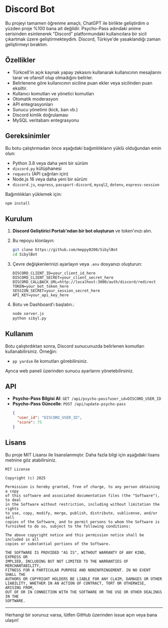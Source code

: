 # Discord Bot

Bu projeyi tamamen öğrenme amaçlı, ChatGPT ile birlikte geliştirdim o yüzden proje %100 bana ait değildir. Psycho-Pass adındaki anime serisinden esinlenerek "Discord" platformundaki kullanıcılara bir sicil çıkartmak üzere geliştirmekteydim. Discord, Türkiye'de yasaklandığı zaman geliştirmeyi bıraktım. 

## Özellikler

- Türkcell'in açık kaynak yapay zekasını kullanarak kullanıcının mesajlarını tarar ve ofansif olup olmadığını belirler.
- Belirlenene göre kullanıcının siciline puan ekler veya sicilinden puan eksiltir.
- Kullanıcı komutları ve yönetici komutları
- Otomatik moderasyon
- API entegrasyonları
- Sunucu yönetimi (kick, ban vb.)
- Discord kimlik doğrulaması
- MySQL veritabanı entegrasyonu

## Gereksinimler

Bu botu çalıştırmadan önce aşağıdaki bağımlılıkların yüklü olduğundan emin olun:

- Python 3.8 veya daha yeni bir sürüm
- `discord.py` kütüphanesi
- `requests` (API çağrıları için)
- Node.js 16 veya daha yeni bir sürüm
- `discord.js`, `express`, `passport-discord`, `mysql2`, `dotenv`, `express-session`

Bağımlılıkları yüklemek için:

```bash
npm install
```

## Kurulum

1. **Discord Geliştirici Portalı'ndan bir bot oluşturun** ve token'ınızı alın.
2. Bu repoyu klonlayın:

   ```bash
   git clone https://github.com/meppy0200/SibylBot
   cd SibylBot
   ```

3. Çevre değişkenlerinizi ayarlayın veya `.env` dosyanızı oluşturun:

   ```env
   DISCORD_CLIENT_ID=your_client_id_here
   DISCORD_CLIENT_SECRET=your_client_secret_here
   DISCORD_CALLBACK_URL=http://localhost:3000/auth/discord/redirect
   TOKEN=your_bot_token_here
   SESSION_SECRET=your_session_secret_here
   API_KEY=your_api_key_here
   ```

4. Botu ve Dashboard'ı başlatın.:

   ```bash
   node server.js
   python sibyl.py
   ```

## Kullanım

Botu çalıştırdıktan sonra, Discord sunucunuzda belirlenen komutları kullanabilirsiniz. Örneğin:

- `pp yardım` ile komutları görebilirsiniz.

Ayrıca web paneli üzerinden sunucu ayarlarını yönetebilirsiniz.

## API

- **Psycho-Pass Bilgisi Al**: `GET /api/psycho-pass?user_id=DISCORD_USER_ID`
- **Psycho-Pass Güncelle**: `POST /api/update-psycho-pass`
  ```json
  {
    "user_id": "DISCORD_USER_ID",
    "score": 75
  }
  ```

## Lisans

Bu proje MIT Lisansı ile lisanslanmıştır. Daha fazla bilgi için aşağıdaki lisans metnine göz atabilirsiniz.

```
MIT License

Copyright (c) 2025

Permission is hereby granted, free of charge, to any person obtaining a copy
of this software and associated documentation files (the "Software"), to deal
in the Software without restriction, including without limitation the rights
to use, copy, modify, merge, publish, distribute, sublicense, and/or sell
copies of the Software, and to permit persons to whom the Software is
furnished to do so, subject to the following conditions:

The above copyright notice and this permission notice shall be included in all
copies or substantial portions of the Software.

THE SOFTWARE IS PROVIDED "AS IS", WITHOUT WARRANTY OF ANY KIND, EXPRESS OR
IMPLIED, INCLUDING BUT NOT LIMITED TO THE WARRANTIES OF MERCHANTABILITY,
FITNESS FOR A PARTICULAR PURPOSE AND NONINFRINGEMENT. IN NO EVENT SHALL THE
AUTHORS OR COPYRIGHT HOLDERS BE LIABLE FOR ANY CLAIM, DAMAGES OR OTHER
LIABILITY, WHETHER IN AN ACTION OF CONTRACT, TORT OR OTHERWISE, ARISING FROM,
OUT OF OR IN CONNECTION WITH THE SOFTWARE OR THE USE OR OTHER DEALINGS IN THE
SOFTWARE.
```

---

Herhangi bir sorunuz varsa, lütfen GitHub üzerinden issue açın veya bana ulaşın!

